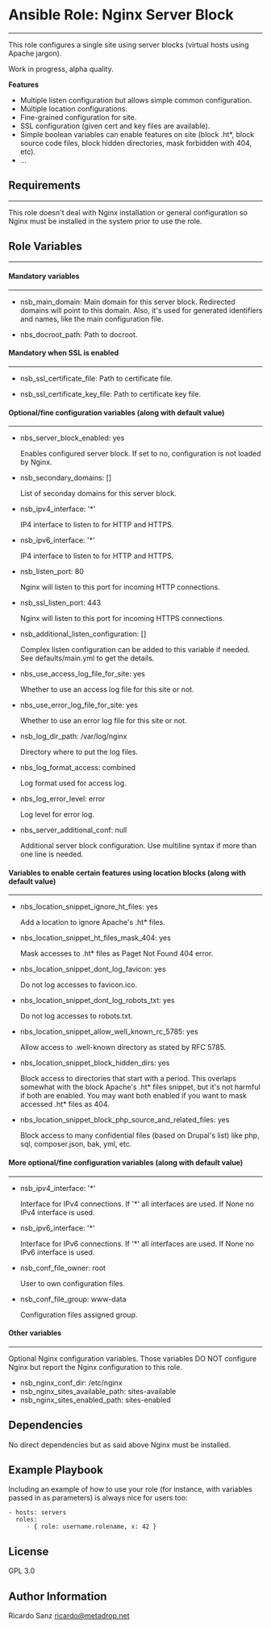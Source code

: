 # Ansible Role: Nginx Server Block
----------------------------------

This role configures a single site using server blocks (virtual hosts using
Apache jargon).

Work in progress, alpha quality.

**Features**

  - Multiple listen configuration but allows simple common configuration.
  - Múltiple location configurations.
  - Fine-grained configuration for site.
  - SSL configuration (given cert and key files are available).
  - Simple boolean variables can enable features on site (block .ht*, block
    source code files, block hidden directories, mask forbidden with 404, etc).
  - ...


## Requirements
---------------

This role doesn't deal with Nginx installation or general configuration so Nginx
must be installed in the system prior to use the role.


## Role Variables
--------------

#### Mandatory variables
------------------------


- nsb_main_domain: Main domain for this server block. Redirected domains will
  point to this domain. Also, it's used for generated identifiers and names,
  like the main configuration file.

- nbs_docroot_path: Path to docroot.

#### Mandatory when SSL is enabled
----------------------------------

- nsb_ssl_certificate_file: Path to certificate file.

- nsb_ssl_certificate_key_file: Path to certificate key file.

#### Optional/fine configuration variables (along with default value)
---------------------------------------------------------------------

- nbs_server_block_enabled: yes

  Enables configured server block. If set to no, configuration is not loaded by
  Nginx.

- nsb_secondary_domains: []

  List of seconday domains for this server block.

- nsb_ipv4_interface: '*'

  IP4 interface to listen to for HTTP and HTTPS.

- nsb_ipv6_interface: '*'

  IP4 interface to listen to for HTTP and HTTPS.

- nsb_listen_port: 80

  Nginx will listen to this port for incoming HTTP
  connections.

- nsb_ssl_listen_port: 443

  Nginx will listen to this port for incoming HTTPS
  connections.

- nsb_additional_listen_configuration: []

  Complex listen configuration can be added to this variable if needed. See
  defaults/main.yml to get the details.

- nbs_use_access_log_file_for_site: yes

  Whether to use an access log file for this site or not.

- nbs_use_error_log_file_for_site: yes

  Whether to use an error log file for this site or not.

- nsb_log_dir_path: /var/log/nginx

  Directory where to put the log files.

- nbs_log_format_access: combined

  Log format used for access log.

- nbs_log_error_level: error

  Log level for error log.

- nbs_server_additional_conf: null

  Additional server block configuration. Use multiline syntax if more than one
  line is needed.


#### Variables to enable certain features using location blocks (along with default value)
------------------------------------------------------------------------------------------

- nbs_location_snippet_ignore_ht_files: yes

  Add a location to ignore Apache's .ht* files.

- nbs_location_snippet_ht_files_mask_404: yes

  Mask accesses to .ht* files as Paget Not Found 404 error.

- nbs_location_snippet_dont_log_favicon: yes

  Do not log accesses to favicon.ico.

- nbs_location_snippet_dont_log_robots_txt: yes

  Do not log accesses to robots.txt.

- nbs_location_snippet_allow_well_known_rc_5785: yes

  Allow access to .well-known directory as stated by RFC 5785.

- nbs_location_snippet_block_hidden_dirs: yes

  Block access to directories that start with a period. This overlaps somewhat
  with the block Apache's .ht* files snippet, but it's not harmful if both are
  enabled. You may want both enabled if you want to mask accessed .ht* files as
  404.

- nbs_location_snippet_block_php_source_and_related_files: yes

  Block access to many confidential files (based on Drupal's list) like php,
  sql, composer.json, bak, yml, etc.



#### More optional/fine configuration variables (along with default value)
--------------------------------------------------------------------------

- nsb_ipv4_interface: '*'

  Interface for IPv4 connections. If '*' all interfaces are used. If None no
  IPv4 interface is used.

- nsb_ipv6_interface: '*'

  Interface for IPv6 connections. If '*' all interfaces are used. If None no
  IPv6 interface is used.

- nsb_conf_file_owner: root

  User to own configuration files.

- nsb_conf_file_group: www-data

  Configuration files assigned group.

#### Other variables
--------------------

Optional Nginx configuration variables. Those variables DO NOT configure Nginx
but report the Nginx configuration to this role.

- nsb_nginx_conf_dir: /etc/nginx
- nsb_nginx_sites_available_path: sites-available
- nsb_nginx_sites_enabled_path: sites-enabled




Dependencies
------------

No direct dependencies but as said above Nginx must be installed.


Example Playbook
----------------

Including an example of how to use your role (for instance, with variables passed in as parameters) is always nice for users too:

    - hosts: servers
      roles:
         - { role: username.rolename, x: 42 }

License
-------

GPL 3.0

Author Information
------------------

Ricardo Sanz ricardo@metadrop.net
